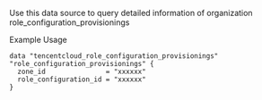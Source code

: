 Use this data source to query detailed information of organization role_configuration_provisionings

Example Usage

```hcl
data "tencentcloud_role_configuration_provisionings" "role_configuration_provisionings" {
  zone_id               = "xxxxxx"
  role_configuration_id = "xxxxxx"
}
```
